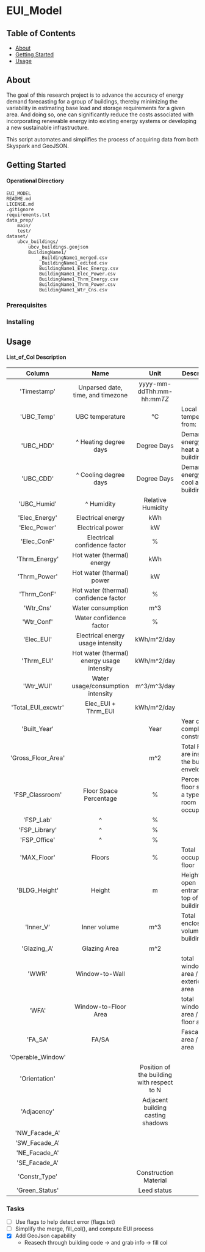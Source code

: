 # EUI_Model

## Table of Contents
+ [About](#about)
+ [Getting Started](#getting_started)
+ [Usage](#usage)

## About
The goal of this research project is to advance the accuracy of energy demand forecasting for a group of buildings, thereby minimizing the variability in estimating base load and storage requirements for a given area. And doing so, one can significantly reduce the costs associated with incorporating renewable energy into existing energy systems or developing a new sustainable infrastructure.

This script automates and simplifies the process of acquiring data from both Skyspark and GeoJSON.

## Getting Started <a name = "getting_started"></a>
#### Operational Directiory
```
EUI_MODEL
README.md
LICENSE.md
.gitignore
requirements.txt
data_prep/
    main/
    test/
dataset/
    ubcv_buildings/
        ubcv_buildings.geojson
        BuildingName1/
            _BuildingName1_merged.csv
            _BuildingName1_edited.csv
            BuildingName1_Elec_Energy.csv
            BuildingName1_Elec_Power.csv
            BuildingName1_Thrm_Energy.csv
            BuildingName1_Thrm_Power.csv
            BuildingName1_Wtr_Cns.csv
```
### Prerequisites

### Installing

## Usage <a name = "usage"></a>

#### List_of_Col Description


| Column  | Name | Unit | Description | 
|:-------------:|:-------------:|:-----:|----|
'Timestamp' | Unparsed date, time, and timezone | yyyy-mm-ddThh:mm-hh:mm*TZ*
'UBC_Temp' | UBC temperature | °C | Local temperature from: 
'UBC_HDD' | ^ Heating degree days | Degree Days | Demand for energy to heat a building
'UBC_CDD' |^ Cooling degree days | Degree Days | Demand for energy to cool a building
'UBC_Humid' | ^ Humidity |  Relative Humidity |
'Elec_Energy' | Electrical energy | kWh
'Elec_Power' | Electrical power | kW
'Elec_ConF' | Electrical confidence factor | %  
'Thrm_Energy' | Hot water (thermal) energy| kWh
'Thrm_Power' | Hot water (thermal) power | kW
'Thrm_ConF' | Hot water (thermal) confidence factor | %
'Wtr_Cns' | Water consumption | m^3
'Wtr_Conf' | Water confidence factor | % 
'Elec_EUI' | Electrical energy usage intensity | kWh/m^2/day
'Thrm_EUI' | Hot water (thermal) energy usage intensity | kWh/m^2/day
'Wtr_WUI' | Water usage/consumption intensity |m^3/m^3/day
'Total_EUI_excwtr' | Elec_EUI + Thrm_EUI | kWh/m^2/day 
'Built_Year' | | Year | Year of complete construction
'Gross_Floor_Area' | | m^2 | Total Floor are inside the building envelope
'FSP_Classroom' | Floor Space Percentage | % | Percent of floor space a type of room occupies
'FSP_Lab' | ^ | %
'FSP_Library' | ^ | %
'FSP_Office' | ^ | %
'MAX_Floor' | Floors | % | Total occupied floor
'BLDG_Height' | Height | m | Height from open entrance to top of the building
'Inner_V' | Inner volume | m^3 | Total enclosed volume of a building 
'Glazing_A' | Glazing Area | m^2 | 
'WWR' | Window-to-Wall | | total window area / total exterior wall area
'WFA' | Window-to-Floor Area | | total window area / total floor area 
'FA_SA' | FA/SA | | Fascade area / site area
'Operable_Window' | 
'Orientation' | | Position of the building with respect to N
'Adjacency' | | Adjacent building casting shadows
'NW_Facade_A' | | 
'SW_Facade_A' | | 
'NE_Facade_A' | | 
'SE_Facade_A' | |
'Constr_Type'  | | Construction Material
'Green_Status' | | Leed status

### Tasks
- [ ] Use flags to help detect error (flags.txt)
- [ ] Simplify the merge, fill_col(), and compute EUI process
- [x] Add GeoJson capability
    - Reasech through building code -> and grab info -> fill col
